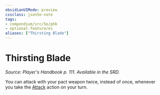 ```yaml
---
obsidianUIMode: preview
cssclass: json5e-note
tags:
- compendium/src/5e/phb
- optional-feature/ei
aliases: ["Thirsting Blade"]
---
```

# Thirsting Blade
*Source: Player's Handbook p. 111. Available in the SRD.* 

You can attack with your pact weapon twice, instead of once, whenever you take the [Attack](/compendium/rules/actions.md#Attack) action on your turn.